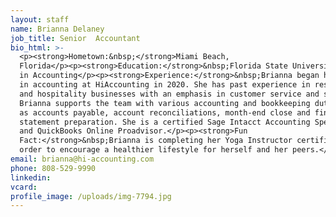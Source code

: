 ```yaml
---
layout: staff
name: Brianna Delaney
job_title: Senior  Accountant
bio_html: >-
  <p><strong>Hometown:&nbsp;</strong>Miami Beach,
  Florida</p><p><strong>Education:</strong>&nbsp;Florida State University, B.A.
  in Accounting</p><p><strong>Experience:</strong>&nbsp;Brianna began her career
  in accounting at HiAccounting in 2020. She has past experience in restaurant
  and hospitality businesses with an emphasis in customer service and sales.
  Brianna supports the team with various accounting and bookkeeping duties such
  as accounts payable, account reconciliations, month-end close and financial
  statement preparation. She is a certified Sage Intacct Accounting Specialist
  and QuickBooks Online Proadvisor.</p><p><strong>Fun
  Fact:</strong>&nbsp;Brianna is completing her Yoga Instructor certification in
  order to encourage a healthier lifestyle for herself and her peers.</p>
email: brianna@hi-accounting.com
phone: 808-529-9990
linkedin:
vcard:
profile_image: /uploads/img-7794.jpg
---
```

